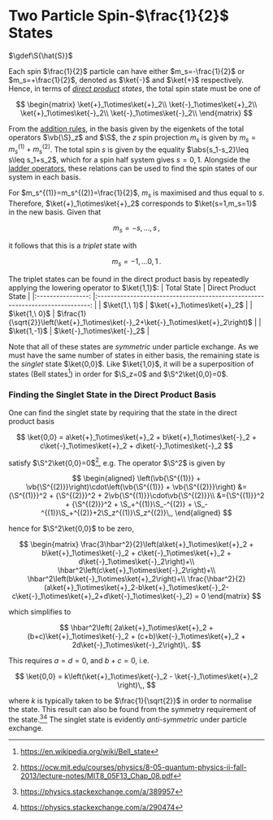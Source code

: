 # Two Particle Spin-$\frac{1}{2}$ States

$\gdef\S{\hat{S}}$

<!-- TODO, can't we determine this from I = J2 + J2 = L1 + S1 + L2 + S2? -->

Each spin $\frac{1}{2}$ particle can have either $m_s=-\frac{1}{2}$ or $m_s=+\frac{1}{2}$, denoted as $\ket{-}$ and $\ket{+}$ respectively. Hence, in terms of _[direct product](../maths/linear-algebra/tensor-product.md) states_, the total spin state must be one of

$$
\begin{matrix}
\ket{+}_1\otimes\ket{+}_2\\
\ket{-}_1\otimes\ket{+}_2\\
\ket{+}_1\otimes\ket{-}_2\\
\ket{-}_1\otimes\ket{-}_2\\
\end{matrix}
$$

From the [addition rules](angular-momentum-addition.md), in the basis given by the eigenkets of the total operators $\vb{\S}_z$ and $\S$, the $z$ spin projection $m_s$ is given by $m_s=m_s^{(1)} + m_s^{(2)}$. The total spin $s$ is given by the equality $\abs{s_1-s_2}\leq s\leq s_1+s_2$, which for a spin half system gives $s=0,\,1$. Alongside the [ladder operators](angular-momentum-ladder-operators.md#Ladder-Operators), these relations can be used to find the spin states of our system in each basis.

For $m_s^{(1)}=m_s^{(2)}=\frac{1}{2}$, $m_s$ is maximised and thus equal to $s$. Therefore, $\ket{+}_1\otimes\ket{+}_2$ corresponds to $\ket{s=1,m_s=1}$ in the new basis. Given that

$$
m_s=-s,\dots,\,s\,,
$$

it follows that this is a _triplet_ state with

$$
m_s=-1,\,\dots 0,\,1\,.
$$

The triplet states can be found in the direct product basis by repeatedly applying the lowering operator to $\ket{1,1}$:
| Total State | Direct Product State |
|:----------------: |:----------------------------------------------------------------------------: |
| $\ket{1,\ 1}$ | $\ket{+}_1\otimes\ket{+}_2$ |
| $\ket{1,\ 0}$ | $\frac{1}{\sqrt{2}}\left(\ket{+}_1\otimes\ket{-}_2+\ket{-}_1\otimes\ket{+}_2\right)$ |
| $\ket{1,-1}$ | $\ket{-}_1\otimes\ket{-}_2$ |

Note that all of these states are *symmetric* under particle exchange. As we must have the same number of states in either basis, the remaining state is the _singlet_ state $\ket{0,0}$. Like $\ket{1,0}$, it will be a superposition of states (Bell states[^4]) in order for $\S_z=0$ and $\S^2\ket{0,0}=0$. 

### Finding the Singlet State in the Direct Product Basis

One can find the singlet state by requiring that the state in the direct product basis

$$
\ket{0,0} = a\ket{+}_1\otimes\ket{+}_2 + b\ket{+}_1\otimes\ket{-}_2 + c\ket{-}_1\otimes\ket{+}_2 + d\ket{-}_1\otimes\ket{-}_2
$$

satisfy $\S^2\ket{0,0}=0$[^1], e.g. The operator $\S^2$ is given by

$$
\begin{aligned}
\left(\vb{\S^{(1)}} + \vb{\S^{(2)}}\right)\cdot\left(\vb{\S^{(1)}} + \vb{\S^{(2)}}\right)
&={\S^{(1)}}^2 + {\S^{(2)}}^2 + 2\vb{\S^{(1)}}\cdot\vb{\S^{(2)}}\\
&={\S^{(1)}}^2 + {\S^{(2)}}^2 + \S_+^{(1)}\S_-^{(2)} + \S_-^{(1)}\S_+^{(2)}+2\S_z^{(1)}\S_z^{(2)}\,,
\end{aligned}
$$

hence for $\S^2\ket{0,0}$ to be zero,

$$
\begin{matrix}
\frac{3\hbar^2}{2}\left(a\ket{+}_1\otimes\ket{+}_2 + b\ket{+}_1\otimes\ket{-}_2 + c\ket{-}_1\otimes\ket{+}_2 + d\ket{-}_1\otimes\ket{-}_2\right)+\\
\hbar^2\left(c\ket{+}_1\otimes\ket{-}_2\right)+\\
\hbar^2\left(b\ket{-}_1\otimes\ket{+}_2\right)+\\
\frac{\hbar^2}{2}(a\ket{+}_1\otimes\ket{+}_2-b\ket{+}_1\otimes\ket{-}_2-c\ket{-}_1\otimes\ket{+}_2+d\ket{-}_1\otimes\ket{-}_2) = 0
\end{matrix}
$$

which simplifies to

$$
\hbar^2\left(
2a\ket{+}_1\otimes\ket{+}_2 +
(b+c)\ket{+}_1\otimes\ket{-}_2 +
(c+b)\ket{-}_1\otimes\ket{+}_2 +
2d\ket{-}_1\otimes\ket{-}_2\right)\,.
$$

This requires $a=d=0$, and $b+c=0$, i.e.

$$
\ket{0,0} = k\left(\ket{+}_1\otimes\ket{-}_2 - \ket{-}_1\otimes\ket{+}_2 \right)\,,
$$

where $k$ is typically taken to be $\frac{1}{\sqrt{2}}$ in order to normalise the state. This result can also be found from the symmetry requirement of the state.[^2][^3] The singlet state is evidently *anti-symmetric* under particle exchange.

<!-- W

TODO why are the sim eigenstates of S^2 and Sz orthogonal (obviously its Hermitian and we know they are orthogonal, but conceptually that is)...
TODO look at entangled states (though not relevant)
-->

[^1]: https://ocw.mit.edu/courses/physics/8-05-quantum-physics-ii-fall-2013/lecture-notes/MIT8_05F13_Chap_08.pdf
[^2]: https://physics.stackexchange.com/a/389957
[^3]: https://physics.stackexchange.com/a/290474
[^4]: https://en.wikipedia.org/wiki/Bell_state
